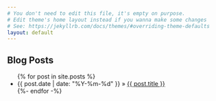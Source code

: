 ```yaml
---
# You don't need to edit this file, it's empty on purpose.
# Edit theme's home layout instead if you wanna make some changes
# See: https://jekyllrb.com/docs/themes/#overriding-theme-defaults
layout: default
---
```


<link rel="stylesheet" href="https://use.fontawesome.com/releases/v5.5.0/css/solid.css" integrity="sha384-rdyFrfAIC05c5ph7BKz3l5NG5yEottvO/DQ0dCrwD8gzeQDjYBHNr1ucUpQuljos" crossorigin="anonymous">
<link rel="stylesheet" href="https://use.fontawesome.com/releases/v5.5.0/css/fontawesome.css" integrity="sha384-u5J7JghGz0qUrmEsWzBQkfvc8nK3fUT7DCaQzNQ+q4oEXhGSx+P2OqjWsfIRB8QT" crossorigin="anonymous">

<div id="home">
  <h2><i class="fa fa-bookmark"></i> Blog Posts</h2>
  <ul id="blog-posts" class="posts">
    {% for post in site.posts %}
      <li><span>{{ post.date | date: "%Y-%m-%d" }} &raquo;</span> <a href="{{ post.url }}">{{ post.title }}</a></li>
    {%- endfor -%}
  </ul>
</div>
